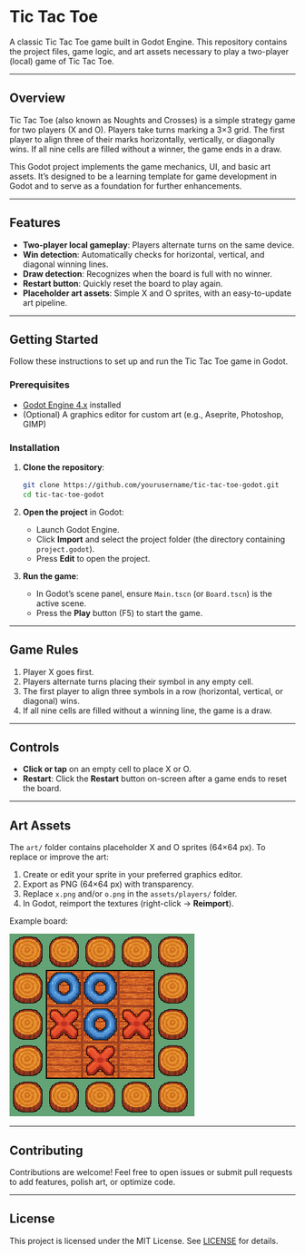 # Tic Tac Toe

A classic Tic Tac Toe game built in Godot Engine. This repository contains the project files, game logic, and art assets necessary to play a two-player (local) game of Tic Tac Toe.

---

## Overview

Tic Tac Toe (also known as Noughts and Crosses) is a simple strategy game for two players (X and O). Players take turns marking a 3×3 grid. The first player to align three of their marks horizontally, vertically, or diagonally wins. If all nine cells are filled without a winner, the game ends in a draw.

This Godot project implements the game mechanics, UI, and basic art assets. It’s designed to be a learning template for game development in Godot and to serve as a foundation for further enhancements.

---

## Features

- **Two-player local gameplay**: Players alternate turns on the same device.
- **Win detection**: Automatically checks for horizontal, vertical, and diagonal winning lines.
- **Draw detection**: Recognizes when the board is full with no winner.
- **Restart button**: Quickly reset the board to play again.
- **Placeholder art assets**: Simple X and O sprites, with an easy-to-update art pipeline.

---

## Getting Started

Follow these instructions to set up and run the Tic Tac Toe game in Godot.

### Prerequisites

- [Godot Engine 4.x](https://godotengine.org/) installed
- (Optional) A graphics editor for custom art (e.g., Aseprite, Photoshop, GIMP)

### Installation

1. **Clone the repository**:

   ```bash
   git clone https://github.com/yourusername/tic-tac-toe-godot.git
   cd tic-tac-toe-godot
   ```

2. **Open the project** in Godot:

   - Launch Godot Engine.
   - Click **Import** and select the project folder (the directory containing `project.godot`).
   - Press **Edit** to open the project.

3. **Run the game**:

   - In Godot’s scene panel, ensure `Main.tscn` (or `Board.tscn`) is the active scene.
   - Press the **Play** button (F5) to start the game.

---

## Game Rules

1. Player X goes first.
2. Players alternate turns placing their symbol in any empty cell.
3. The first player to align three symbols in a row (horizontal, vertical, or diagonal) wins.
4. If all nine cells are filled without a winning line, the game is a draw.

---

## Controls

- **Click or tap** on an empty cell to place X or O.
- **Restart**: Click the **Restart** button on-screen after a game ends to reset the board.

---

## Art Assets

The `art/` folder contains placeholder X and O sprites (64×64 px). To replace or improve the art:

1. Create or edit your sprite in your preferred graphics editor.
2. Export as PNG (64×64 px) with transparency.
3. Replace `x.png` and/or `o.png` in the `assets/players/` folder.
4. In Godot, reimport the textures (right-click → **Reimport**).


Example board:

![Local image](./example-board.png)

---

## Contributing

Contributions are welcome! Feel free to open issues or submit pull requests to add features, polish art, or optimize code.

---

## License

This project is licensed under the MIT License. See [LICENSE](LICENSE) for details.


